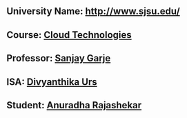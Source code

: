## University Name: http://www.sjsu.edu/

## Course: [Cloud Technologies](http://info.sjsu.edu/web-dbgen/catalog/courses/CMPE281.html/)

## Professor: [Sanjay Garje](https://www.linkedin.com/in/sanjaygarje/)

## ISA: [Divyanthika Urs](https://www.linkedin.com/in/divyankithaurs/)

## Student: [Anuradha Rajashekar](https://www.linkedin.com/in/anu-raj-4b950092/)

